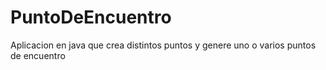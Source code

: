 # PuntoDeEncuentro
Aplicacion en java que crea distintos puntos y genere uno o varios puntos de encuentro
